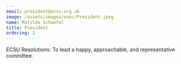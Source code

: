 ```yaml
---
email: president@ecsu.org.uk
image: /assets/images/exec/President.jpeg
name: Matilda Schwefel
title: President
ordering: 2
---
```


ECSU Resolutions: To lead a happy, approachable, and representative committee.
